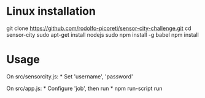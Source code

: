 # Linux installation 

git clone https://github.com/rodolfo-picoreti/sensor-city-challenge.git
cd sensor-city
sudo apt-get install nodejs
sudo npm install -g babel
npm install

# Usage

On src/sensorcity.js:
	* Set 'username', 'password' 

On src/app.js:
	* Configure 'job', then run
	* npm run-script run

